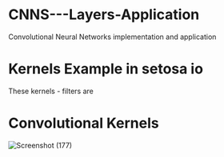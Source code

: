 # CNNS---Layers-Application
Convolutional Neural Networks implementation and application

# Kernels Example in setosa io

These kernels - filters are 
# Convolutional Kernels

![Screenshot (177)](https://user-images.githubusercontent.com/57037068/83547008-a4236980-a512-11ea-8fb2-524a166fa258.png)

